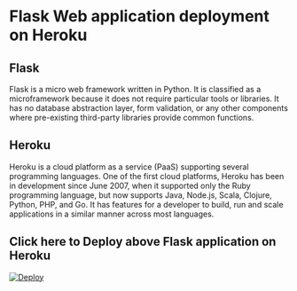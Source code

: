 # Flask Web application deployment on Heroku
Flask
---
Flask is a micro web framework written in Python. It is classified as a microframework because it does not require particular tools or libraries. It has no database abstraction layer, form validation, or any other components where pre-existing third-party libraries provide common functions.

Heroku
---
Heroku is a cloud platform as a service (PaaS) supporting several programming languages. One of the first cloud platforms, Heroku has been in development since June 2007, when it supported only the Ruby programming language, but now supports Java, Node.js, Scala, Clojure, Python, PHP, and Go. It has features for a developer to build, run and scale applications in a similar manner across most languages. 

Click here to Deploy above Flask application on Heroku
--

[![Deploy](https://www.herokucdn.com/deploy/button.svg)](https://heroku.com/deploy)
